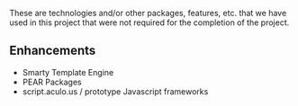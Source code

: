 These are technologies and/or other packages, features, etc. that we have used in this project that were not required for the completion of the project.

## Enhancements ##
  * Smarty Template Engine
  * PEAR Packages
  * script.aculo.us / prototype Javascript frameworks